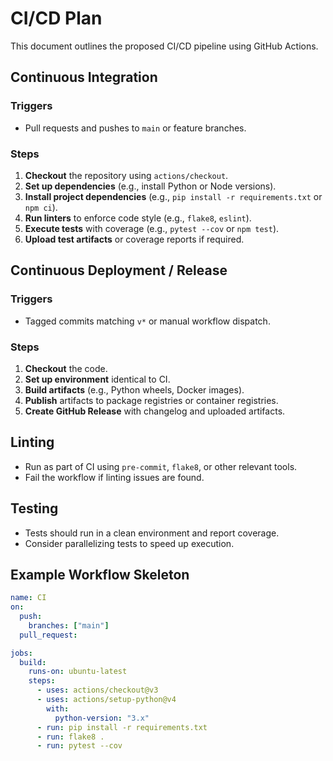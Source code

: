 # CI/CD Plan

This document outlines the proposed CI/CD pipeline using GitHub Actions.

## Continuous Integration

### Triggers
- Pull requests and pushes to `main` or feature branches.

### Steps
1. **Checkout** the repository using `actions/checkout`.
2. **Set up dependencies** (e.g., install Python or Node versions).
3. **Install project dependencies** (e.g., `pip install -r requirements.txt` or `npm ci`).
4. **Run linters** to enforce code style (e.g., `flake8`, `eslint`).
5. **Execute tests** with coverage (e.g., `pytest --cov` or `npm test`).
6. **Upload test artifacts** or coverage reports if required.

## Continuous Deployment / Release

### Triggers
- Tagged commits matching `v*` or manual workflow dispatch.

### Steps
1. **Checkout** the code.
2. **Set up environment** identical to CI.
3. **Build artifacts** (e.g., Python wheels, Docker images).
4. **Publish** artifacts to package registries or container registries.
5. **Create GitHub Release** with changelog and uploaded artifacts.

## Linting
- Run as part of CI using `pre-commit`, `flake8`, or other relevant tools.
- Fail the workflow if linting issues are found.

## Testing
- Tests should run in a clean environment and report coverage.
- Consider parallelizing tests to speed up execution.

## Example Workflow Skeleton
```yaml
name: CI
on:
  push:
    branches: ["main"]
  pull_request:

jobs:
  build:
    runs-on: ubuntu-latest
    steps:
      - uses: actions/checkout@v3
      - uses: actions/setup-python@v4
        with:
          python-version: "3.x"
      - run: pip install -r requirements.txt
      - run: flake8 .
      - run: pytest --cov
```
